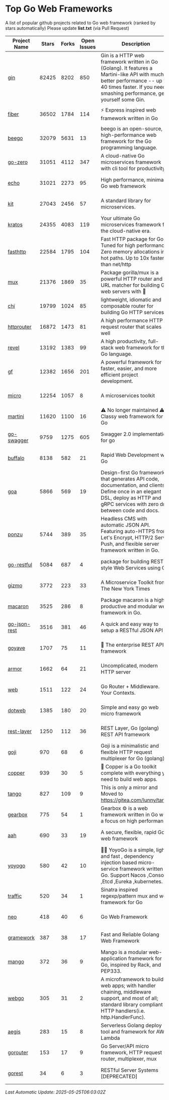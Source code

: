 # Top Go Web Frameworks
A list of popular github projects related to Go web framework (ranked by stars automatically)
Please update **list.txt** (via Pull Request)

| Project Name | Stars | Forks | Open Issues | Description | Last Commit |
| ------------ | ----- | ----- | ----------- | ----------- | ----------- |
| [gin](https://github.com/gin-gonic/gin) | 82425 | 8202 | 850 | Gin is a HTTP web framework written in Go (Golang). It features a Martini-like API with much better performance -- up to 40 times faster. If you need smashing performance, get yourself some Gin. | 2025-05-23 06:46:48 |
| [fiber](https://github.com/gofiber/fiber) | 36502 | 1784 | 114 | ⚡️ Express inspired web framework written in Go | 2025-05-24 19:31:47 |
| [beego](https://github.com/beego/beego) | 32079 | 5631 | 13 | beego is an open-source, high-performance web framework for the Go programming language. | 2025-05-22 15:56:03 |
| [go-zero](https://github.com/zeromicro/go-zero) | 31051 | 4112 | 347 | A cloud-native Go microservices framework with cli tool for productivity. | 2025-05-25 05:36:56 |
| [echo](https://github.com/labstack/echo) | 31021 | 2273 | 95 | High performance, minimalist Go web framework | 2025-05-22 11:18:29 |
| [kit](https://github.com/go-kit/kit) | 27043 | 2456 | 57 | A standard library for microservices. | 2024-03-13 13:42:15 |
| [kratos](https://github.com/go-kratos/kratos) | 24355 | 4083 | 119 | Your ultimate Go microservices framework for the cloud-native era. | 2025-04-29 07:46:18 |
| [fasthttp](https://github.com/valyala/fasthttp) | 22584 | 1795 | 104 | Fast HTTP package for Go. Tuned for high performance. Zero memory allocations in hot paths. Up to 10x faster than net/http | 2025-05-24 03:20:08 |
| [mux](https://github.com/gorilla/mux) | 21376 | 1869 | 35 | Package gorilla/mux is a powerful HTTP router and URL matcher for building Go web servers with 🦍 | 2024-06-19 23:50:04 |
| [chi](https://github.com/go-chi/chi) | 19799 | 1024 | 85 | lightweight, idiomatic and composable router for building Go HTTP services | 2025-02-18 09:00:55 |
| [httprouter](https://github.com/julienschmidt/httprouter) | 16872 | 1473 | 81 | A high performance HTTP request router that scales well | 2024-01-30 10:56:56 |
| [revel](https://github.com/revel/revel) | 13192 | 1383 | 99 | A high productivity, full-stack web framework for the Go language. | 2022-04-12 20:53:30 |
| [gf](https://github.com/gogf/gf) | 12382 | 1656 | 201 | A powerful framework for faster, easier, and more efficient project development. | 2025-05-07 11:06:00 |
| [micro](https://github.com/micro/micro) | 12254 | 1057 | 8 | A microservices toolkit | 2025-05-23 09:52:48 |
| [martini](https://github.com/go-martini/martini) | 11620 | 1100 | 16 | ⚠️ No longer maintained ⚠️  Classy web framework for Go | 2017-01-21 21:58:54 |
| [go-swagger](https://github.com/go-swagger/go-swagger) | 9759 | 1275 | 605 | Swagger 2.0 implementation for go | 2025-05-07 07:39:31 |
| [buffalo](https://github.com/gobuffalo/buffalo) | 8138 | 582 | 21 | Rapid Web Development w/ Go | 2025-05-19 20:53:16 |
| [goa](https://github.com/goadesign/goa) | 5866 | 569 | 19 | Design-first Go framework that generates API code, documentation, and clients. Define once in an elegant DSL, deploy as HTTP and gRPC services with zero drift between code and docs. | 2025-05-23 01:04:58 |
| [ponzu](https://github.com/ponzu-cms/ponzu) | 5744 | 389 | 35 | Headless CMS with automatic JSON API. Featuring auto-HTTPS from Let's Encrypt, HTTP/2 Server Push, and flexible server framework written in Go. | 2020-01-02 00:14:32 |
| [go-restful](https://github.com/emicklei/go-restful) | 5084 | 687 | 4 | package for building REST-style Web Services using Go | 2025-03-11 11:17:39 |
| [gizmo](https://github.com/nytimes/gizmo) | 3772 | 223 | 33 | A Microservice Toolkit from The New York Times | 2021-04-30 15:27:05 |
| [macaron](https://github.com/go-macaron/macaron) | 3525 | 286 | 8 | Package macaron is a high productive and modular web framework in Go. | 2025-05-12 18:43:50 |
| [go-json-rest](https://github.com/ant0ine/go-json-rest) | 3516 | 381 | 46 | A quick and easy way to setup a RESTful JSON API | 2017-09-13 04:12:08 |
| [goyave](https://github.com/go-goyave/goyave) | 1707 | 75 | 11 | 🍐 The enterprise REST API framework | 2025-05-21 09:09:12 |
| [armor](https://github.com/labstack/armor) | 1662 | 64 | 21 | Uncomplicated, modern HTTP server | 2019-08-03 18:10:09 |
| [web](https://github.com/gocraft/web) | 1511 | 122 | 24 | Go Router + Middleware. Your Contexts. | 2019-02-07 15:06:52 |
| [dotweb](https://github.com/devfeel/dotweb) | 1385 | 180 | 20 | Simple and easy go web micro framework | 2023-12-13 02:13:17 |
| [rest-layer](https://github.com/rs/rest-layer) | 1250 | 112 | 36 | REST Layer, Go (golang) REST API framework | 2021-09-30 23:58:01 |
| [goji](https://github.com/goji/goji) | 970 | 68 | 6 | Goji is a minimalistic and flexible HTTP request multiplexer for Go (golang) | 2019-01-26 23:58:29 |
| [copper](https://github.com/gocopper/copper) | 939 | 30 | 5 | 🚀‏‏‎    ‎‏‏‎‏‏‎‎‎‎‎‎Copper is a Go toolkit complete with everything you need to build web apps. | 2025-05-05 20:25:15 |
| [tango](https://github.com/lunny/tango) | 827 | 109 | 9 | This is only a mirror and Moved to https://gitea.com/lunny/tango | 2019-05-17 03:31:10 |
| [gearbox](https://github.com/gogearbox/gearbox) | 775 | 54 | 1 | Gearbox :gear: is a web framework written in Go with a focus on high performance | 2022-09-21 00:20:37 |
| [aah](https://github.com/go-aah/aah) | 690 | 33 | 19 | A secure, flexible, rapid Go web framework | 2020-09-02 02:31:20 |
| [yoyogo](https://github.com/yoyofx/yoyogo) | 580 | 42 | 10 | 🦄🌈 YoyoGo is a simple, light and fast , dependency injection based micro-service framework written in Go. Support Nacos ,Consoul ,Etcd ,Eureka ,kubernetes. | 2024-02-07 09:13:19 |
| [traffic](https://github.com/gravityblast/traffic) | 520 | 34 | 1 | Sinatra inspired regexp/pattern mux and web framework for Go | 2015-11-26 21:31:07 |
| [neo](https://github.com/ivpusic/neo) | 418 | 40 | 6 | Go Web Framework | 2017-08-14 23:54:31 |
| [gramework](https://github.com/gramework/gramework) | 387 | 38 | 17 | Fast and Reliable Golang Web Framework | 2023-10-27 14:01:05 |
| [mango](https://github.com/paulbellamy/mango) | 372 | 36 | 9 | Mango is a modular web-application framework for Go, inspired by Rack, and PEP333. | 2017-10-17 08:18:43 |
| [webgo](https://github.com/naughtygopher/webgo) | 305 | 31 | 2 | A microframework to build web apps; with handler chaining, middleware support, and most of all; standard library compliant HTTP handlers(i.e. http.HandlerFunc). | 2024-10-20 08:43:36 |
| [aegis](https://github.com/tmaiaroto/aegis) | 283 | 15 | 8 | Serverless Golang deploy tool and framework for AWS Lambda | 2019-07-28 17:59:41 |
| [gorouter](https://github.com/vardius/gorouter) | 153 | 17 | 9 | Go Server/API micro framework, HTTP request router, multiplexer, mux | 2024-09-05 02:45:54 |
| [gorest](https://github.com/tideland/gorest) | 34 | 6 | 3 | RESTful Server Systems [DEPRECATED] | 2017-11-10 13:00:37 |

*Last Automatic Update: 2025-05-25T06:03:02Z*